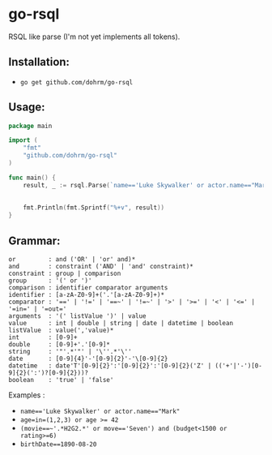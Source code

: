 # go-rsql

RSQL like parse (I'm not yet implements all tokens).

## Installation:

- `go get github.com/dohrm/go-rsql`

## Usage:

```go
package main

import (
	"fmt"
	"github.com/dohrm/go-rsql"
)

func main() {
	result, _ := rsql.Parse(`name=='Luke Skywalker' or actor.name=="Mark"`)
	
	
	fmt.Println(fmt.Sprintf("%+v", result))
}

```

## Grammar:

```
or         : and ('OR' | 'or' and)*
and        : constraint ('AND' | 'and' constraint)*
constraint : group | comparison
group      : '(' or ')'
comparison : identifier comparator arguments
identifier : [a-zA-Z0-9]+('.'[a-zA-Z0-9]+)*
comparator : '==' | '!=' | '==~' | '!=~' | '>' | '>=' | '<' | '<=' | '=in=' | '=out='
arguments  : '(' listValue ')' | value
value      : int | double | string | date | datetime | boolean
listValue  : value(','value)*
int        : [0-9]+
double     : [0-9]+'.'[0-9]*
string     : '"'.*'"' | '\''.*'\''
date       : [0-9]{4}'-'[0-9]{2}'-'\[0-9]{2}
datetime   : date'T'[0-9]{2}':'[0-9]{2}':'[0-9]{2}('Z' | (('+'|'-')[0-9]{2}(':')?[0-9]{2}))?
boolean    : 'true' | 'false'

```

Examples :

- `name=='Luke Skywalker' or actor.name=="Mark"`
- `age=in=(1,2,3) or age >= 42`
- `(movie==~'.*H2G2.*' or move=='Seven') and (budget<1500 or rating>=6)`
- `birthDate==1890-08-20`



